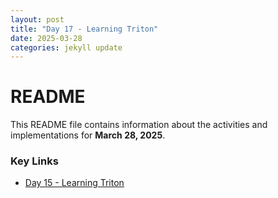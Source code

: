 ```yaml
---
layout: post
title: "Day 17 - Learning Triton"
date: 2025-03-28
categories: jekyll update
---
```


# README

This README file contains information about the activities and implementations for **March 28, 2025**.

### Key Links
- [Day 15 - Learning Triton](./2025-03-26-triton-day15.md) 